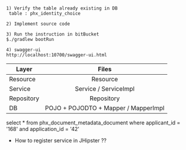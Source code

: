 
#

```
1) Verify the table already existing in DB
 table : phx_identity_choice
 
2) Implement source code

3) Run the instruction in bitBucket
$./gradlew bootRun

4) swagger-ui
http://localhost:10700/swagger-ui.html

```

| Layer       | Files         | 
| ------------- |:-------------:| 
| Resource      | Resource  | 
|Service     |  Service / ServiceImpl    | 
| Repository      | Repository      | 
| DB | POJO + POJODTO + Mapper / MapperImpl     | 


select * from phx_document_metadata_document
where applicant_id = '168' and application_id = '42'

* How to register service in JHipster ??

